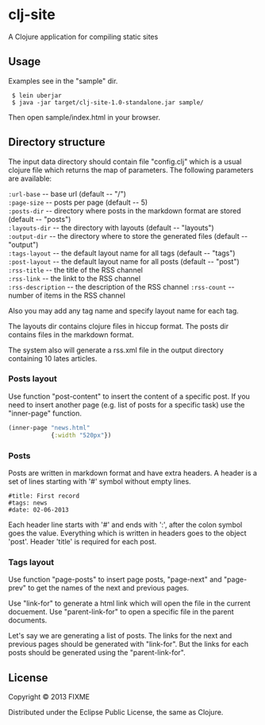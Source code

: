 # clj-site

A Clojure application for compiling static sites

## Usage

Examples see in the "sample" dir.

	 $ lein uberjar
	 $ java -jar target/clj-site-1.0-standalone.jar sample/
		 
Then open sample/index.html in your browser.

## Directory structure

The input data directory should contain file "config.clj" which is a usual clojure file which returns the map of parameters. The following parameters are available:

`:url-base` -- base url (default -- "/")  
`:page-size` -- posts per page (default -- 5)  
`:posts-dir` -- directory where posts in the markdown format are stored (default -- "posts")  
`:layouts-dir` -- the directory with layouts (default -- "layouts")  
`:output-dir` --  the directory where to store the generated files (default -- "output")  
`:tags-layout` -- the default layout name for all tags (default -- "tags")  
`:post-layout` -- the default layout name for all posts (default -- "post")  
`:rss-title` -- the title of the RSS channel  
`:rss-link` -- the linkt to the RSS channel  
`:rss-description` -- the description of the RSS channel
`:rss-count` -- number of items in the RSS channel  

Also you may add any tag name and specify layout name for each tag.

The layouts dir contains clojure files in hiccup format. The posts dir contains files in the markdown format.

The system also will generate a rss.xml file in the output directory containing 10 lates articles.

### Posts layout

Use function "post-content" to insert the content of a specific post.
If you need to insert another page (e.g. list of posts for a specific task) use the "inner-page" function.
```clojure
(inner-page "news.html"
            {:width "520px"})
```

### Posts

Posts are written in markdown format and have extra headers. A header is a set of lines starting with '#' symbol without empty lines.

    #title: First record
    #tags: news
    #date: 02-06-2013

Each header line starts with '#' and ends with ':', after the colon symbol goes the value. Everything which is written in headers goes to the object 'post'. Header 'title' is required for each post.

### Tags layout

Use function "page-posts" to insert page posts, "page-next" and "page-prev" to get the names of the next and previous pages.

Use "link-for" to generate a html link which will open the file in the current docuement.
Use "parent-link-for" to open a specific file in the parent documents.

Let's say we are generating a list of posts. The links for the next and previous pages should be generated with "link-for". But the links for each posts should be generated using the "parent-link-for".

## License

Copyright © 2013 FIXME

Distributed under the Eclipse Public License, the same as Clojure.
